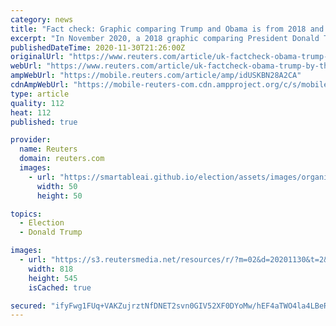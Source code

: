 ```yaml
---
category: news
title: "Fact check: Graphic comparing Trump and Obama is from 2018 and contains an approval rating error"
excerpt: "In November 2020, a 2018 graphic comparing President Donald Trump and President Barack Obama “by the numbers” resurfaced on social media. The chart presents figures showing the Trump administration had outperformed the Obama administration in terms of presidential"
publishedDateTime: 2020-11-30T21:26:00Z
originalUrl: "https://www.reuters.com/article/uk-factcheck-obama-trump-by-the-numbers/fact-check-graphic-comparing-trump-and-obama-is-from-2018-and-contains-an-approval-rating-error-idUSKBN28A2CA"
webUrl: "https://www.reuters.com/article/uk-factcheck-obama-trump-by-the-numbers/fact-check-graphic-comparing-trump-and-obama-is-from-2018-and-contains-an-approval-rating-error-idUSKBN28A2CA"
ampWebUrl: "https://mobile.reuters.com/article/amp/idUSKBN28A2CA"
cdnAmpWebUrl: "https://mobile-reuters-com.cdn.ampproject.org/c/s/mobile.reuters.com/article/amp/idUSKBN28A2CA"
type: article
quality: 112
heat: 112
published: true

provider:
  name: Reuters
  domain: reuters.com
  images:
    - url: "https://smartableai.github.io/election/assets/images/organizations/reuters.com-50x50.jpg"
      width: 50
      height: 50

topics:
  - Election
  - Donald Trump

images:
  - url: "https://s3.reutersmedia.net/resources/r/?m=02&d=20201130&t=2&i=1542935392&w=&fh=545px&fw=&ll=&pl=&sq=&r=LYNXMPEGAT1DM"
    width: 818
    height: 545
    isCached: true

secured: "ifyFwg1FUq+VAKZujrztNfDNET2svn0GIV52XF0DYoMw/hEF4aTWO4la4LBeRVq0QjPAJ/Fh8B3M66nZjdRHpC9BnmoFnAwFeFyYDOrHTDEoT8da4y1vVKgTE8u734Of6KbmdAv5xo3oTAGCUNVok51TbIx33aLqGBHnhmEW1wcG6djCkW1WBRpZXmmeImwfj3ykxtq/ihC36Tw+7s6G+QVrTC83MkvkIBS6hByaY1Isst5BggVcEQJjjCLSdhDSC3NlmgGjTbf3bodqm7h8fi37yU6fKvrTOaE1c6K4ujRy5D4oxCR35eLhjqZeKewd2KSN9b4vpZBTgs3P/9U9siVC5LXX9pLXh6RukFudWxQ=;A0yhuOi7OZ+j4j4CuKo1Sg=="
---
```


